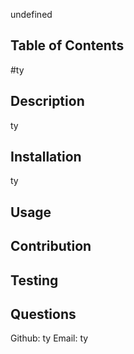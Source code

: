 undefined
## Table of Contents

#ty

## Description
ty

## Installation
ty

## Usage

## Contribution

## Testing

## Questions
Github: ty
Email: ty